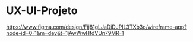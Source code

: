 # UX-UI-Projeto
https://www.figma.com/design/Fjj81gLJaDiDJPIL3TXb3o/wireframe-app?node-id=0-1&m=dev&t=1jAwWwHfdVUn79MR-1
